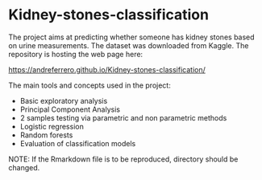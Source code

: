# Kidney-stones-classification

The project aims at predicting whether someone has kidney stones based on urine measurements. The dataset was downloaded from Kaggle.
The repository is hosting the web page here:

https://andreferrero.github.io/Kidney-stones-classification/

The main tools and concepts used in the project:
- Basic exploratory analysis
- Principal Component Analysis
- 2 samples testing via parametric and non parametric methods
- Logistic regression
- Random forests
- Evaluation of classification models

NOTE: If the Rmarkdown file is to be reproduced, directory should be changed.
